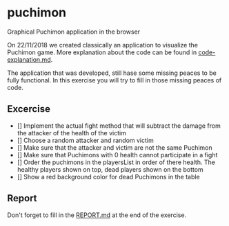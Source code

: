 # puchimon
Graphical Puchimon application in the browser

On 22/11/2018 we created classically an application to visualize the Puchimon game. More explanation about the code can be found in [code-explanation.md](code-explanation.md).

The application that was developed, still hase some missing peaces to be fully functional. In this exercise you will try to fill in those missing peaces of code.

## Excercise

- [] Implement the actual fight method that will subtract the damage from the attacker of the health of the victim
- [] Choose a random attacker and random victim
- [] Make sure that the attacker and victim are not the same Puchimon
- [] Make sure that Puchimons with 0 health cannot participate in a fight
- [] Order the puchimons in the playersList in order of there health. The healthy players shown on top, dead players shown on the bottom
- [] Show a red background color for dead Puchimons in the table

## Report

Don't forget to fill in the [REPORT.md](REPORT.md) at the end of the exercise.